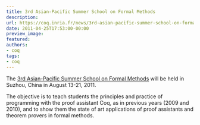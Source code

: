 ```yaml
---
title: 3rd Asian-Pacific Summer School on Formal Methods
description:
url: https://coq.inria.fr/news/3rd-asian-pacific-summer-school-on-formal-methods.html
date: 2011-04-25T17:53:00-00:00
preview_image:
featured:
authors:
- coq
tags:
- coq
---
```



<p>The <a href="http://kyhcs.ustcsz.edu.cn/fmschool-2011">3rd Asian-Pacific Summer School on Formal Methods</a> will be held in Suzhou, China in August 13-21, 2011. </p>
<p>The objective is to teach students the principles and practice of programming with the proof assistant Coq, as in previous years (2009 and 2010), and to show them the state of art applications of proof assistants and theorem provers in formal methods.</p>

 
